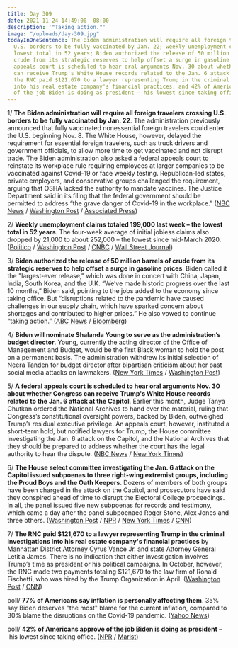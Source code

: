 ```yaml
---
title: Day 309
date: 2021-11-24 14:49:00 -08:00
description: '"Taking action."'
image: "/uploads/day-309.jpg"
todayInOneSentence: The Biden administration will require all foreign travelers crossing
  U.S. borders to be fully vaccinated by Jan. 22; weekly unemployment claims were the
  lowest total in 52 years; Biden authorized the release of 50 million barrels of
  crude from its strategic reserves to help offset a surge in gasoline prices; a federal
  appeals court is scheduled to hear oral arguments Nov. 30 about whether Congress
  can receive Trump's White House records related to the Jan. 6 attack at the Capitol;
  the RNC paid $121,670 to a lawyer representing Trump in the criminal investigations
  into his real estate company's financial practices; and 42% of Americans approve
  of the job Biden is doing as president – his lowest since taking office.
---
```


1/ **The Biden administration will require all foreign travelers crossing U.S. borders to be fully vaccinated by Jan. 22**. The administration previously announced that fully vaccinated nonessential foreign travelers could enter the U.S. beginning Nov. 8. The White House, however, delayed the requirement for essential foreign travelers, such as truck drivers and government officials, to allow more time to get vaccinated and not disrupt trade. The Biden administration also asked a federal appeals court to reinstate its workplace rule requiring employees at larger companies to be vaccinated against Covid-19 or face weekly testing. Republican-led states, private employers, and conservative groups challenged the requirement, arguing that OSHA lacked the authority to mandate vaccines. The Justice Department said in its filing that the federal government should be permitted to address “the grave danger of Covid-19 in the workplace.” ([NBC News](https://www.nbcnews.com/politics/national-security/biden-administration-require-all-foreigners-entering-u-s-be-vaccinated-n1284572) / [Washington Post](https://www.washingtonpost.com/politics/courts_law/biden-vaccine-mandate/2021/11/23/fc823aa4-4c71-11ec-b73b-a00d6e559a6e_story.html) / [Associated Press](https://apnews.com/article/coronavirus-pandemic-business-health-occupational-safety-and-health-administration-bdc9a9881423cc03ca870038bb423bff))

2/ **Weekly unemployment claims totaled 199,000 last week – the lowest total in 52 years**. The four-week average of initial jobless claims also dropped by 21,000 to about 252,000 – the lowest since mid-March 2020. ([Politico](https://www.politico.com/news/2021/11/24/jobless-claims-unemployment-benefits-drop-523293) / [Washington Post](https://www.washingtonpost.com/business/2021/11/24/jobless-claims-pandemic/) / [CNBC](https://www.cnbc.com/2021/11/24/us-jobless-claims-fall-to-just-199000-the-lowest-level-since-1969.html) / [Wall Street Journal](https://www.wsj.com/articles/weekly-jobless-claims-11-24-2021-11637701570?mod=djemalertNEWS))

3/ **Biden authorized the release of 50 million barrels of crude from its strategic reserves to help offset a surge in gasoline prices**. Biden called it the "largest-ever release," which was done in concert with China, Japan, India, South Korea, and the U.K. “We’ve made historic progress over the last 10 months,” Biden said, pointing to the jobs added to the economy since taking office. But “disruptions related to the pandemic have caused challenges in our supply chain, which have sparked concern about shortages and contributed to higher prices.” He also vowed to continue “taking action.” ([ABC News](https://abcnews.go.com/Politics/biden-announce-us-tap-strategic-oil-reserves-official/story?id=81346601) / [Bloomberg](https://www.bloomberg.com/news/articles/2021-11-23/u-s-announces-coordinated-oil-release-that-may-draw-ire-of-opec?sref=MIBMEEoj))

4/ **Biden will nominate Shalanda Young to serve as the administration’s budget director**. Young, currently the acting director of the Office of Management and Budget, would be the first Black woman to hold the post on a permanent basis. The administration withdrew its initial selection of Neera Tanden for budget director after bipartisan criticism about her past social media attacks on lawmakers. ([New York Times](https://www.nytimes.com/2021/11/24/us/politics/shalanda-young-omb-director.html) / [Washington Post](https://www.washingtonpost.com/us-policy/2021/11/23/white-house-shalanda-young/))

5/ **A federal appeals court is scheduled to hear oral arguments Nov. 30 about whether Congress can receive Trump's White House records related to the Jan. 6 attack at the Capitol**. Earlier this month, Judge Tanya Chutkan ordered the National Archives to hand over the material, ruling that Congress’s constitutional oversight powers, backed by Biden, outweighed Trump’s residual executive privilege. An appeals court, however, instituted a short-term hold, but notified lawyers for Trump, the House committee investigating the Jan. 6 attack on the Capitol, and the National Archives that they should be prepared to address whether the court has the legal authority to hear the dispute. ([NBC News](https://www.nbcnews.com/politics/donald-trump/appeals-court-order-jan-6-documents-case-may-be-bad-n1284503) / [New York Times](https://www.nytimes.com/2021/11/22/us/politics/jan-6-trump-files.html))

6/ **The House select committee investigating the Jan. 6 attack on the Capitol issued subpoenas to three right-wing extremist groups, including the Proud Boys and the Oath Keepers**. Dozens of members of both groups have been charged in the attack on the Capitol, and prosecutors have said they conspired ahead of time to disrupt the Electoral College proceedings. In all, the panel issued five new subpoenas for records and testimony, which came a day after the panel subpoenaed Roger Stone, Alex Jones and three others. ([Washington Post](https://www.washingtonpost.com/politics/house-jan6-committee-law-enforcement/2021/11/23/6e14af3a-4ba0-11ec-a1b9-9f12bd39487a_story.html) / [NPR](https://www.npr.org/2021/11/23/1058351733/new-subpoenas-trump-allies-january-6-capitol-select-committee) / [New York Times](https://www.nytimes.com/2021/11/23/us/politics/jan-6-proud-boys-oathkeepers.html) / [CNN](https://www.cnn.com/2021/11/23/politics/january-6-subpoenas-proud-boys-oath-keepers/index.html))

7/ **The RNC paid $121,670 to a lawyer representing Trump in the criminal investigations into his real estate company's financial practices** by Manhattan District Attorney Cyrus Vance Jr. and state Attorney General Letitia James. There is no indication that either investigation involves Trump’s time as president or his political campaigns. In October, however, the RNC made two payments totaling $121,670 to the law firm of Ronald Fischetti, who was hired by the Trump Organization in April. ([Washington Post](https://www.washingtonpost.com/politics/trump-rnc-legal-bills-ny-investigation-vance-james/2021/11/22/ef447f38-4bda-11ec-b73b-a00d6e559a6e_story.html) / [CNN](https://www.cnn.com/2021/11/24/politics/trump-rnc-payments/index.html))

poll/ **77% of Americans say inflation is personally affecting them**. 35% say Biden deserves "the most" blame for the current inflation, compared to 30% blame the disruptions on the Covid-19 pandemic. ([Yahoo News](https://news.yahoo.com/poll-77-percent-of-americans-now-say-inflation-is-personally-affecting-them-and-57-percent-blame-biden-210739716.html))

poll/ **42% of Americans approve of the job Biden is doing as president** – his lowest since taking office. ([NPR](https://www.npr.org/2021/11/24/1058739328/biden-hits-a-new-low-in-the-npr-marist-poll-as-inflation-concerns-rise) / [Marist](https://maristpoll.marist.edu/polls/npr-marist-national-poll-economy-biden-approval-november-2021/))